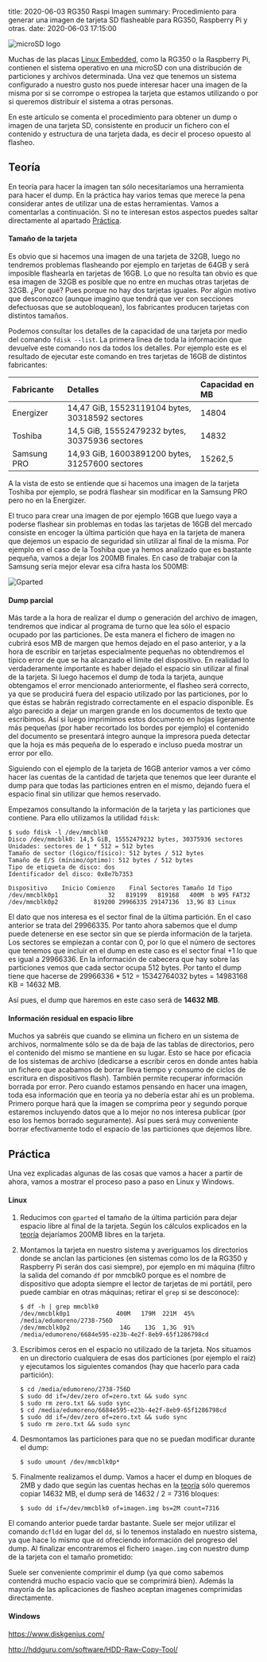 title: 2020-06-03 RG350 Raspi Imagen
summary: Procedimiento para generar una imagen de tarjeta SD flasheable para RG350, Raspberry Pi y otras.
date: 2020-06-03 17:15:00

![microSD logo](/images/posts/rg350_raspi_image/microsd.png)

Muchas de las placas [Linux Embedded](https://es.wikipedia.org/wiki/Linux_embebido), como la RG350 o la Raspberry Pi, contienen el sistema operativo en una microSD con una distribución de particiones y archivos determinada. Una vez que tenemos un sistema configurado a nuestro gusto nos puede interesar hacer una imagen de la misma por si se corrompe o estropea la tarjeta que estamos utilizando o por si queremos distribuir el sistema a otras personas.

En este artículo se comenta el procedimiento para obtener un dump o imagen de una tarjeta SD, consistente en producir un fichero con el contenido y estructura de una tarjeta dada, es decir el proceso opuesto al flasheo.

## Teoría

En teoría para hacer la imagen tan sólo necesitaríamos una herramienta para hacer el dump. En la práctica hay varios temas que merece la pena considerar antes de utilizar una de estas herramientas. Vamos a comentarlas a continuación. Si no te interesan estos aspectos puedes saltar directamente al apartado [Práctica](#practica).

#### Tamaño de la tarjeta

Es obvio que si hacemos una imagen de una tarjeta de 32GB, luego no tendremos problemas flasheando por ejemplo en tarjetas de 64GB y será imposible flashearla en tarjetas de 16GB. Lo que no resulta tan obvio es que esa imagen de 32GB es posible que no entre en muchas otras tarjetas de 32GB. ¿Por qué? Pues porque no hay dos tarjetas iguales. Por algún motivo que desconozco (aunque imagino que tendrá que ver con secciones defectuosas que se autobloquean), los fabricantes producen tarjetas con distintos tamaños.

Podemos consultar los detalles de la capacidad de una tarjeta por medio del comando `fdisk --list`. La primera linea de toda la información que devuelve este comando nos da todos los detalles. Por ejemplo este es el resultado de ejecutar este comando en tres tarjetas de 16GB de distintos fabricantes:

|Fabricante|Detalles|Capacidad en MB|
|:---------|:-------|:--------------|
|Energizer|14,47 GiB, 15523119104 bytes, 30318592 sectores|14804|
|Toshiba|14,5 GiB, 15552479232 bytes, 30375936 sectores|14832|
|Samsung PRO|14,93 GiB, 16003891200 bytes, 31257600 sectores|15262,5|

A la vista de esto se entiende que si hacemos una imagen de la tarjeta Toshiba por ejemplo, se podrá flashear sin modificar en la Samsung PRO pero no en la Energizer.

El truco para crear una imagen de por ejemplo 16GB que luego vaya a poderse flashear sin problemas en todas las tarjetas de 16GB del mercado consiste en encoger la última partición que haya en la tarjeta de manera que dejemos un espacio de seguridad sin utilizar al final de la misma. Por ejemplo en el caso de la Toshiba que ya hemos analizado que es bastante pequeña, vamos a dejar los 200MB finales. En caso de trabajar con la Samsung sería mejor elevar esa cifra hasta los 500MB:

![Gparted](/images/posts/rg350_raspi_image/gparted.png)

#### Dump parcial

Más tarde a la hora de realizar el dump o generación del archivo de imagen, tendremos que indicar al programa de turno que lea sólo el espacio ocupado por las particiones. De esta manera el fichero de imagen no cubrirá esos MB de margen que hemos dejado en el paso anterior, y a la hora de escribir en tarjetas especialmente pequeñas no obtendremos el típico error de que se ha alcanzado el límite del dispositivo. En realidad lo verdaderamente importante es haber dejado el espacio sin utilizar al final de la tarjeta. Si luego hacemos el dump de toda la tarjeta, aunque obtengamos el error mencionado anteriormente, el flasheo será correcto, ya que se producirá fuera del espacio utilizado por las particiones, por lo que éstas se habrán registrado correctamente en el espacio disponible. Es algo parecido a dejar un margen grande en los documentos de texto que escribimos. Así si luego imprimimos estos documento en hojas ligeramente más pequeñas (por haber recortado los bordes por ejemplo) el contenido del documento se presentará íntegro aunque la impresora pueda detectar que la hoja es más pequeña de lo esperado e incluso pueda mostrar un error por ello.

Siguiendo con el ejemplo de la tarjeta de 16GB anterior vamos a ver cómo hacer las cuentas de la cantidad de tarjeta que tenemos que leer durante el dump para que todas las particiones entren en el mismo, dejando fuera el espacio final sin utilizar que hemos reservado.

Empezamos consultando la información de la tarjeta y las particiones que contiene. Para ello utilizamos la utilidad `fdisk`:

```
$ sudo fdisk -l /dev/mmcblk0
Disco /dev/mmcblk0: 14,5 GiB, 15552479232 bytes, 30375936 sectores
Unidades: sectores de 1 * 512 = 512 bytes
Tamaño de sector (lógico/físico): 512 bytes / 512 bytes
Tamaño de E/S (mínimo/óptimo): 512 bytes / 512 bytes
Tipo de etiqueta de disco: dos
Identificador del disco: 0x8e7b7353

Dispositivo    Inicio Comienzo    Final Sectores Tamaño Id Tipo
/dev/mmcblk0p1              32   819199   819168   400M  b W95 FAT32
/dev/mmcblk0p2          819200 29966335 29147136  13,9G 83 Linux
```

El dato que nos interesa es el sector final de la última partición. En el caso anterior se trata del 29966335. Por tanto ahora sabemos que el dump puede detenerse en ese sector sin que se pierda información de la tarjeta. Los sectores se empiezan a contar con 0, por lo que el número de sectores que tenemos que incluir en el dump en este caso es el sector final +1 lo que es igual a 29966336. En la información de cabecera que hay sobre las particiones vemos que cada sector ocupa 512 bytes. Por tanto el dump tiene que hacerse de 29966336 * 512 = 15342764032 bytes = 14983168 KB = 14632 MB.

Así pues, el dump que haremos en este caso será de **14632 MB**.

#### Información residual en espacio libre

Muchos ya sabréis que cuando se elimina un fichero en un sistema de archivos, normalmente sólo se da de baja de las tablas de directorios, pero el contenido del mismo se mantiene en su lugar. Esto se hace por eficacia de los sistemas de archivo (dedicarse a escribir ceros en donde antes había un fichero que acabamos de borrar lleva tiempo y consumo de ciclos de escritura en dispositivos flash). También permite recuperar información borrada por error. Pero cuando estamos pensando en hacer una imagen, toda esa información que en teoría ya no debería estar ahí es un problema. Primero porque hará que la imagen se comprima peor y segundo porque estaremos incluyendo datos que a lo mejor no nos interesa publicar (por eso los hemos borrado seguramente). Así pues será muy conveniente borrar efectivamente todo el espacio de las particiones que dejemos libre.

## Práctica

Una vez explicadas algunas de las cosas que vamos a hacer a partir de ahora, vamos a mostrar el proceso paso a paso en Linux y Windows.

#### Linux

1. Reducimos con `gparted` el tamaño de la última partición para dejar espacio libre al final de la tarjeta. Según los cálculos explicados en la [teoría](#tamano-de-la-tarjeta) dejaríamos 200MB libres en la tarjeta.
2. Montamos la tarjeta en nuestro sistema y averiguamos los directorios donde se anclan las particiones (en sistemas como los de la RG350 y Raspberry Pi serán dos casi siempre), por ejemplo en mi máquina (filtro la salida del comando `df` por mmcblk0 porque es el nombre de dispositivo que adopta siempre el lector de tarjetas de mi portátil, pero puede cambiar en otras máquinas; retirar el `grep` si se desconoce):

    ```
    $ df -h | grep mmcblk0
    /dev/mmcblk0p1             400M   179M  221M  45% /media/edumoreno/2738-756D
    /dev/mmcblk0p2              14G    13G  1,3G  91% /media/edumoreno/6684e595-e23b-4e2f-8eb9-65f1286798cd
    ```

3. Escribimos ceros en el espacio no utilizado de la tarjeta. Nos situamos en un directorio cualquiera de esas dos particiones (por ejemplo el raíz) y ejecutamos los siguientes comandos (hay que hacerlo para cada partición):

    ```
    $ cd /media/edumoreno/2738-756D
    $ sudo dd if=/dev/zero of=zero.txt && sudo sync
    $ sudo rm zero.txt && sudo sync
    $ cd /media/edumoreno/6684e595-e23b-4e2f-8eb9-65f1286798cd
    $ sudo dd if=/dev/zero of=zero.txt && sudo sync
    $ sudo rm zero.txt && sudo sync
    ```

4. Desmontamos las particiones para que no se puedan modificar durante el dump:

    ```
    $ sudo umount /dev/mmcblk0p*
    ```

5. Finalmente realizamos el dump. Vamos a hacer el dump en bloques de 2MB y dado que según las cuentas hechas en la [teoría](#dump-parcial) sólo queremos copiar 14632 MB, el dump será de 14632 / 2 = 7316 bloques:

    ```
    $ sudo dd if=/dev/mmcblk0 of=imagen.img bs=2M count=7316
    ```

El comando anterior puede tardar bastante. Suele ser mejor utilizar el comando `dcfldd` en lugar del `dd`, si lo tenemos instalado en nuestro sistema, ya que hace lo mismo que `dd` ofreciendo información del progreso del dump. Al finalizar encontraremos el fichero `imagen.img` con nuestro dump de la tarjeta con el tamaño prometido:



Suele ser conveniente comprimir el dump (ya que como sabemos contendrá mucho espacio vacío que se comprimirá bien). Además la mayoría de las aplicaciones de flasheo aceptan imagenes comprimidas directamente.

#### Windows

https://www.diskgenius.com/

http://hddguru.com/software/HDD-Raw-Copy-Tool/
